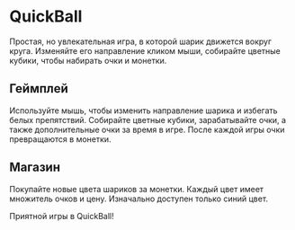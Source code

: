 # QuickBall

Простая, но увлекательная игра, в которой шарик движется вокруг круга. Изменяйте его направление кликом мыши, собирайте цветные кубики, чтобы набирать очки и монетки.

## Геймплей

Используйте мышь, чтобы изменить направление шарика и избегать белых препятствий. Собирайте цветные кубики, зарабатывайте очки, а также дополнительные очки за время в игре. После каждой игры очки превращаются в монетки.

## Магазин

Покупайте новые цвета шариков за монетки. Каждый цвет имеет множитель очков и цену. Изначально доступен только синий цвет.

Приятной игры в QuickBall!
